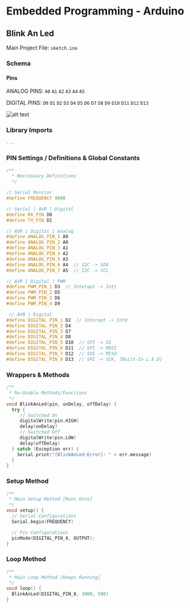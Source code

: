 # Embedded Programming - Arduino

## Blink An Led

Main Project File: `sketch.ino`

### Schema

#### Pins

ANALOG PINS:  `A0` `A1` `A2` `A3` `A4` `A5`

DIGITAL PINS:  `D0` `D1` `D2` `D3` `D4` `D5` `D6` `D7` `D8` `D9` `D10` `D11` `D12` `D13` 

![alt text](https://lh3.googleusercontent.com/proxy/Do6pVqIv9LdvV7c0TNwt8fXhiPqzvu0TJcbLUL0D6vrnckoYDZlhKkM7VFDpconOCY3D_RqkFYofA6I99eKC86GBwB7NcOMrKtLDEiBkumkB7EM42R6eg8vdchFeLIACOd9AFCbKVekdGadmki2_UJRwbHAoaTTCMJSbVDU)

### Library Imports

```c++
...
```

### PIN Settings / Definitions & Global Constants

```c++
/**
  * Neccessary Definitions
  */

// Serial Monitor
#define FREQUENCY 9600

// Serial | AVR | Digital
#define RX_PIN D0
#define TX_PIN D1

// AVR | Digital | Analog
#define ANALOG_PIN_1 A0
#define ANALOG_PIN_2 A0
#define ANALOG_PIN_3 A1
#define ANALOG_PIN_4 A2
#define ANALOG_PIN_5 A3
#define ANALOG_PIN_6 A4  // I2C -> SDA
#define ANALOG_PIN_7 A5  // I2C -> SCL

// AVR | Digital | PWM
#define PWM_PIN_1 D3  // Interapt -> Int1
#define PWM_PIN_2 D5
#define PWM_PIN_3 D6
#define PWM_PIN_4 D9

 // AVR | Digital
#define DIGITAL_PIN_1 D2  // Interept -> Int0
#define DIGITAL_PIN_2 D4
#define DIGITAL_PIN_3 D7
#define DIGITAL_PIN_4 D8
#define DIGITAL_PIN_5 D10  // SPI -> SS
#define DIGITAL_PIN_6 D11  // SPI -> MOSI
#define DIGITAL_PIN_7 D12  // SOI -> MISO
#define DIGITAL_PIN_8 D13  // SPI -> SCK, [Built-In L.E.D]
```

### Wrappers & Methods

```c++
/**
 * Re-Usable Methods/Functions
 */
void BlinkAnLed(pin, onDelay, offDelay) {
  try {
     // Switched On
     digitalWrite(pin,HIGH)
     delay(onDelay)
     // Switched Off
     digitalWrite(pin,LOW)
     delay(offDelay)
  } catch (Exception err) {
    Serial.print("[BlinkAnLed-Error]: " + err.message)
  }
}
```

### Setup Method

```c++
/**
 * Main Setup Method [Runs Once]
 */
void setup() {
  // Serial Configurations
  Serial.begin(FREQUENCY)

  // Pin Configurations
  pinMode(DIGITAL_PIN_8, OUTPUT);
}
```

### Loop Method

```c++
/**
 * Main Loop Method [Keeps Running]
 */
void loop() {
  BlinkAnLed(DIGITAL_PIN_8, 1000, 500)
}
```